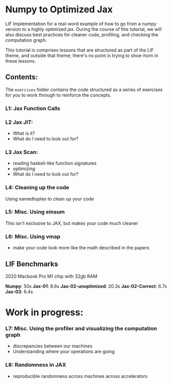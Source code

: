 # Numpy to Optimized Jax 

LIF Implementation for a real-word example of how to go from a numpy version to a highly optimized jax. During the course of this tutorial, we will also discuss best practices for cleaner code, profiling, and checking the computation graph.

This tutorial is comprises lessons that are structured as part of the LIF theme, and outside that theme; there's no point in trying to shoe-horn in these lessons.

## Contents:

The `exercises` folder contains the code structured as a series of exercises for you to work through to reinforce the concepts.

### L1: Jax Function Calls

### L2 Jax JIT: 

- What is it?
- What do I need to look out for?

### L3 Jax Scan: 

- reading haskell-like function signatures
- optimizing 
- What do I need to look out for?

### L4: Cleaning up the code 

Using namedtuples to clean up your code

### L5: Misc. Using einsum

This isn't exclusive to JAX, but makes your code much cleaner

### L6: Misc. Using vmap

- make your code look more like the math described in the papers

## LIF Benchmarks

2020 Macbook Pro M1 chip with 32gb RAM 

**Numpy**: 50s
**Jax-01**: 8.8s
**Jax-02-unoptimized**: 20.3s
**Jax-02-Correct**: 6.7s
**Jax-03**: 6.4s

# Work in progress:

### L7: Misc. Using the profiler and visualizing the computation graph

- discrepancies between our machines
- Understanding where your operations are going

### L8: Randomness in JAX

- reproducible randomness across machines across accelerators
